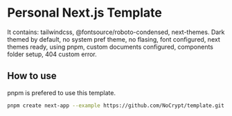 # Personal Next.js Template

It contains: tailwindcss, @fontsource/roboto-condensed, next-themes.
Dark themed by default, no system pref theme, no flasing, font configured, next themes ready, using pnpm, custom documents configured, components folder setup, 404 custom error.

## How to use

pnpm is prefered to use this template.

```bash
pnpm create next-app --example https://github.com/NoCrypt/template.git with-tailwindcss-app
```
